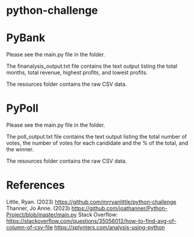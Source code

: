 # python-challenge

# PyBank
Please see the main.py file in the folder. 

The finanalysis_output.txt file contains the text output listing the total months, total revenue, highest profits, and lowest profits. 

The resources folder contains the raw CSV data.

# PyPoll
Please see the main.py file in the folder.

The poll_output.txt file contains the text output listing the total number of votes, the number of votes for each candidate and the % of the total, and the winner.

The resources folder contains the raw CSV data.

# References
Little, Ryan. (2023) https://github.com/mrryanlittle/python-challenge
Thanner, Jo Anne. (2023) https://github.com/joathanner/Python-Project/blob/master/main.py
Stack Overflow: https://stackoverflow.com/questions/35056012/how-to-find-avg-of-column-of-csv-file
https://splynters.com/analysis-using-python
